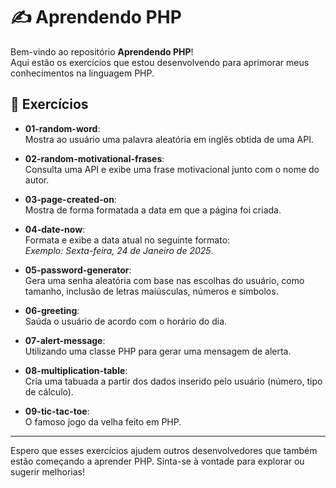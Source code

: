 # ✍️ Aprendendo PHP

Bem-vindo ao repositório **Aprendendo PHP**!  
Aqui estão os exercícios que estou desenvolvendo para aprimorar meus conhecimentos na linguagem PHP.

## 📂 Exercícios

- **01-random-word**:  
   Mostra ao usuário uma palavra aleatória em inglês obtida de uma API.

- **02-random-motivational-frases**:  
   Consulta uma API e exibe uma frase motivacional junto com o nome do autor.

- **03-page-created-on**:  
   Mostra de forma formatada a data em que a página foi criada.

- **04-date-now**:  
   Formata e exibe a data atual no seguinte formato:  
   _Exemplo: Sexta-feira, 24 de Janeiro de 2025_.

- **05-password-generator**:  
   Gera uma senha aleatória com base nas escolhas do usuário, como tamanho, inclusão de letras maiúsculas, números e símbolos.

- **06-greeting**:  
   Saúda o usuário de acordo com o horário do dia.

- **07-alert-message**:  
   Utilizando uma classe PHP para gerar uma mensagem de alerta.

- **08-multiplication-table**:  
   Cria uma tabuada a partir dos dados inserido pelo usuário (número, tipo de cálculo).

- **09-tic-tac-toe**:  
   O famoso jogo da velha feito em PHP.

---

Espero que esses exercícios ajudem outros desenvolvedores que também estão começando a aprender PHP. Sinta-se à vontade para explorar ou sugerir melhorias!
